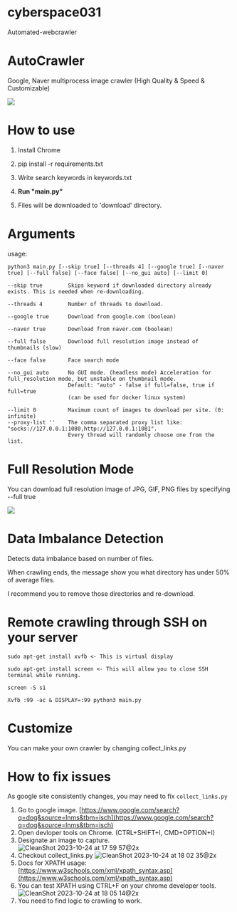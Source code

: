 # cyberspace031
Automated-webcrawler
# AutoCrawler
Google, Naver multiprocess image crawler (High Quality & Speed & Customizable)

![](docs/animation.gif)

# How to use

1. Install Chrome

2. pip install -r requirements.txt

3. Write search keywords in keywords.txt

4. **Run "main.py"**

5. Files will be downloaded to 'download' directory.


# Arguments
usage:
```
python3 main.py [--skip true] [--threads 4] [--google true] [--naver true] [--full false] [--face false] [--no_gui auto] [--limit 0]
```

```
--skip true        Skips keyword if downloaded directory already exists. This is needed when re-downloading.

--threads 4        Number of threads to download.

--google true      Download from google.com (boolean)

--naver true       Download from naver.com (boolean)

--full false       Download full resolution image instead of thumbnails (slow)

--face false       Face search mode

--no_gui auto      No GUI mode. (headless mode) Acceleration for full_resolution mode, but unstable on thumbnail mode.
                   Default: "auto" - false if full=false, true if full=true
                   (can be used for docker linux system)
                   
--limit 0          Maximum count of images to download per site. (0: infinite)
--proxy-list ''    The comma separated proxy list like: "socks://127.0.0.1:1080,http://127.0.0.1:1081".
                   Every thread will randomly choose one from the list.
```


# Full Resolution Mode

You can download full resolution image of JPG, GIF, PNG files by specifying --full true

![](docs/full.gif)



# Data Imbalance Detection

Detects data imbalance based on number of files.

When crawling ends, the message show you what directory has under 50% of average files.

I recommend you to remove those directories and re-download.


# Remote crawling through SSH on your server

```
sudo apt-get install xvfb <- This is virtual display

sudo apt-get install screen <- This will allow you to close SSH terminal while running.

screen -S s1

Xvfb :99 -ac & DISPLAY=:99 python3 main.py
```

# Customize

You can make your own crawler by changing collect_links.py

# How to fix issues

As google site consistently changes, you may need to fix ```collect_links.py```

1. Go to google image. [https://www.google.com/search?q=dog&source=lnms&tbm=isch](https://www.google.com/search?q=dog&source=lnms&tbm=isch)
2. Open devloper tools on Chrome. (CTRL+SHIFT+I, CMD+OPTION+I)
3. Designate an image to capture.
![CleanShot 2023-10-24 at 17 59 57@2x](https://github.com/YoongiKim/AutoCrawler/assets/38288705/6488d6df-1f01-4dfd-8691-6c0ac142fc04)
4. Checkout collect_links.py
![CleanShot 2023-10-24 at 18 02 35@2x](https://github.com/YoongiKim/AutoCrawler/assets/38288705/097c6c03-dd43-45d4-939e-2f677f595362)
5. Docs for XPATH usage: [https://www.w3schools.com/xml/xpath_syntax.asp](https://www.w3schools.com/xml/xpath_syntax.asp)
6. You can test XPATH using CTRL+F on your chrome developer tools.
![CleanShot 2023-10-24 at 18 05 14@2x](https://github.com/YoongiKim/AutoCrawler/assets/38288705/7ce2601f-9d53-48ff-a1cf-1a2befcc510f)
7. You need to find logic to crawling to work.

